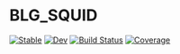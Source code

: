 # BLG_SQUID

[![Stable](https://img.shields.io/badge/docs-stable-blue.svg)](https://fernandopenaranda.github.io/BLG_SQUID.jl/stable)
[![Dev](https://img.shields.io/badge/docs-dev-blue.svg)](https://fernandopenaranda.github.io/BLG_SQUID.jl/dev)
[![Build Status](https://github.com/fernandopenaranda/BLG_SQUID.jl/actions/workflows/CI.yml/badge.svg?branch=main)](https://github.com/fernandopenaranda/BLG_SQUID.jl/actions/workflows/CI.yml?query=branch%3Amain)
[![Coverage](https://codecov.io/gh/fernandopenaranda/BLG_SQUID.jl/branch/main/graph/badge.svg)](https://codecov.io/gh/fernandopenaranda/BLG_SQUID.jl)

